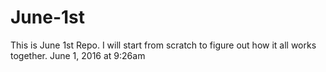 # June-1st
This is June 1st Repo. I will start from scratch to figure out how it all works together. June 1, 2016 at 9:26am
